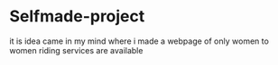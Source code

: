 # Selfmade-project
it is  idea came in my mind where i made a webpage of only women to women riding services are available
